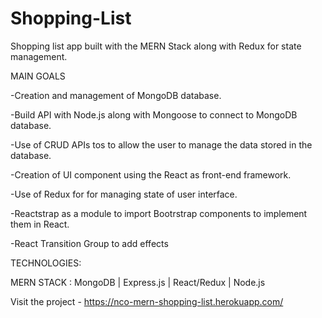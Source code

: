 # Shopping-List

Shopping list app built with the MERN Stack along with Redux for state management.

MAIN GOALS

-Creation and management of MongoDB database.

-Build API with Node.js along with Mongoose to connect to MongoDB database.

-Use of CRUD APIs tos to allow the user to manage the data stored in the database.

-Creation of UI component using the React as front-end framework.

-Use of Redux for  for managing state of user interface.

-Reactstrap as a module to import Bootrstrap components to implement them in React.

-React Transition Group to add effects


TECHNOLOGIES:

MERN STACK : MongoDB | Express.js | React/Redux | Node.js

Visit the project - https://nco-mern-shopping-list.herokuapp.com/

